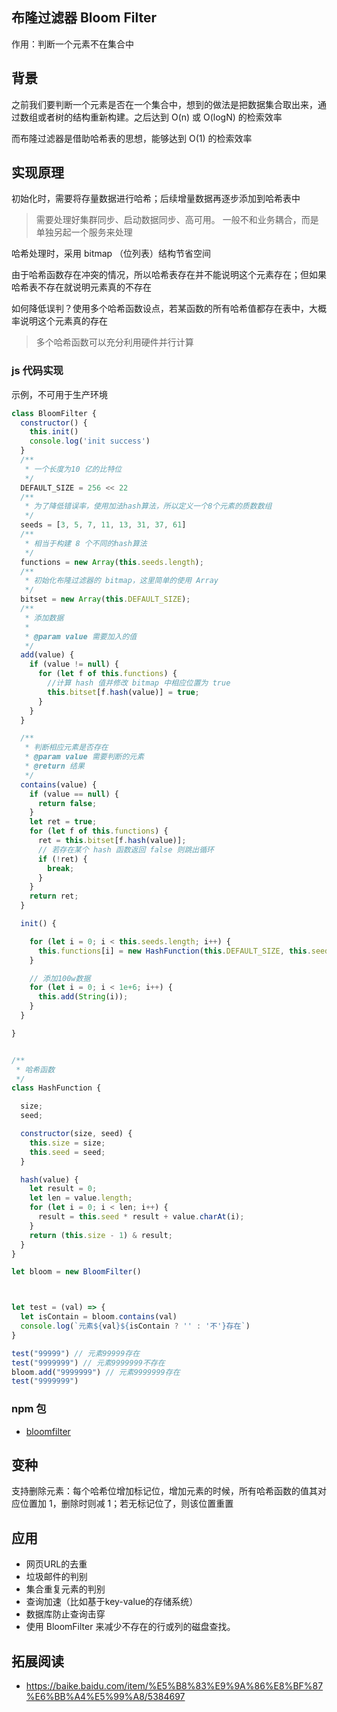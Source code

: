 ## 布隆过滤器 Bloom Filter

作用：判断一个元素不在集合中

## 背景

之前我们要判断一个元素是否在一个集合中，想到的做法是把数据集合取出来，通过数组或者树的结构重新构建。之后达到 O(n) 或 O(logN) 的检索效率

而布隆过滤器是借助哈希表的思想，能够达到 O(1) 的检索效率

## 实现原理

初始化时，需要将存量数据进行哈希；后续增量数据再逐步添加到哈希表中
> 需要处理好集群同步、启动数据同步、高可用。
> 一般不和业务耦合，而是单独另起一个服务来处理

哈希处理时，采用 bitmap （位列表）结构节省空间

由于哈希函数存在冲突的情况，所以哈希表存在并不能说明这个元素存在；但如果哈希表不存在就说明元素真的不存在


如何降低误判？使用多个哈希函数设点，若某函数的所有哈希值都存在表中，大概率说明这个元素真的存在
> 多个哈希函数可以充分利用硬件并行计算

### js 代码实现

示例，不可用于生产环境

```js
class BloomFilter {
  constructor() {
    this.init()
    console.log('init success')
  }
  /**
   * 一个长度为10 亿的比特位
   */
  DEFAULT_SIZE = 256 << 22
  /**
   * 为了降低错误率，使用加法hash算法，所以定义一个8个元素的质数数组
   */
  seeds = [3, 5, 7, 11, 13, 31, 37, 61]
  /**
   * 相当于构建 8 个不同的hash算法
   */
  functions = new Array(this.seeds.length);
  /**
   * 初始化布隆过滤器的 bitmap，这里简单的使用 Array
   */
  bitset = new Array(this.DEFAULT_SIZE);
  /**
   * 添加数据
   *
   * @param value 需要加入的值
   */
  add(value) {
    if (value != null) {
      for (let f of this.functions) {
        //计算 hash 值并修改 bitmap 中相应位置为 true
        this.bitset[f.hash(value)] = true;
      }
    }
  }

  /**
   * 判断相应元素是否存在
   * @param value 需要判断的元素
   * @return 结果
   */
  contains(value) {
    if (value == null) {
      return false;
    }
    let ret = true;
    for (let f of this.functions) {
      ret = this.bitset[f.hash(value)];
      // 若存在某个 hash 函数返回 false 则跳出循环
      if (!ret) {
        break;
      }
    }
    return ret;
  }

  init() {

    for (let i = 0; i < this.seeds.length; i++) {
      this.functions[i] = new HashFunction(this.DEFAULT_SIZE, this.seeds[i]);
    }

    // 添加100w数据
    for (let i = 0; i < 1e+6; i++) {
      this.add(String(i));
    }
  }

}


/**
 * 哈希函数
 */
class HashFunction {

  size;
  seed;

  constructor(size, seed) {
    this.size = size;
    this.seed = seed;
  }

  hash(value) {
    let result = 0;
    let len = value.length;
    for (let i = 0; i < len; i++) {
      result = this.seed * result + value.charAt(i);
    }
    return (this.size - 1) & result;
  }
}

let bloom = new BloomFilter()



let test = (val) => {
  let isContain = bloom.contains(val)
  console.log(`元素${val}${isContain ? '' : '不'}存在`)
}

test("99999") // 元素99999存在
test("9999999") // 元素9999999不存在
bloom.add("9999999") // 元素9999999存在
test("9999999")
```

### npm 包

- [bloomfilter](https://github.com/jasondavies/bloomfilter.js/blob/master/bloomfilter.js) 


## 变种

支持删除元素：每个哈希位增加标记位，增加元素的时候，所有哈希函数的值其对应位置加 1，删除时则减 1；若无标记位了，则该位置重置



## 应用

- 网页URL的去重
- 垃圾邮件的判别
- 集合重复元素的判别
- 查询加速（比如基于key-value的存储系统）
- 数据库防止查询击穿
- 使用 BloomFilter 来减少不存在的行或列的磁盘查找。

## 拓展阅读

- https://baike.baidu.com/item/%E5%B8%83%E9%9A%86%E8%BF%87%E6%BB%A4%E5%99%A8/5384697